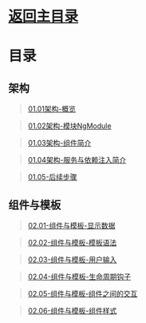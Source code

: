 # [返回主目录](../../docs/readme.md)<!-- omit in toc --> 


# 目录

## 架构
>[01.01架构-概览](01.01-架构-概览.md)

>[01.02架构-模块NgModule](01.02-架构-模块NgModule.md)

>[01.03架构-组件简介](01.03-架构-组件简介.md)

>[01.04架构-服务与依赖注入简介](01.04-架构-服务与依赖注入简介.md)

>[01.05-后续步骤](01.05-后续步骤.md)

## 组件与模板
>[02.01-组件与模板-显示数据](02.01-组件与模板-显示数据.md)

>[02.02-组件与模板-模板语法](02.02-组件与模板-模板语法.md)

>[02.03-组件与模板-用户输入](02.03-组件与模板-用户输入.md)

>[02.04-组件与模板-生命周期钩子](02.04-组件与模板-生命周期钩子.md)

>[02.05-组件与模板-组件之间的交互](02.05-组件与模板-组件之间的交互.md)

>[02.06-组件与模板-组件样式](02.06-组件与模板-组件样式.md)